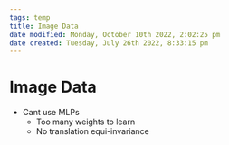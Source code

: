 ```yaml
---
tags: temp
title: Image Data
date modified: Monday, October 10th 2022, 2:02:25 pm
date created: Tuesday, July 26th 2022, 8:33:15 pm
---
```


# Image Data
- Cant use MLPs
	- Too many weights to learn
	- No translation equi-invariance


